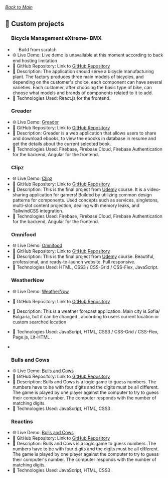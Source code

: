 ###### [Back to Main](https://github.com/yuchormanski)

## 🌟 Custom projects

<h3><img src="image-3.png" width="15" height ="15"> Bicycle Management eXtreme- BMX</h3>

- <img src="image-1.png" width="15" height="15"> Build from scratch
- 🌐 Live Demo: Live demo is unavailable at this moment according to back end hosting limitation
- 📂 GitHub Repository: Link to [GitHub Repository](https://github.com/yuchormanski/React-BMX-Project)
- 📝 Description: The application should serve a bicycle manufacturing plant. The factory produces three main models of bicycles, and depending on the customer's choice, each component can have several varieties. Each customer, after choosing the basic type of bike, can choose what models and brands of components related to it to add.
- 🔧 Technologies Used: React.js for the frontend.

<h3><img src="image-4.png" width="15" height ="15"> Greader</h3>

- 🌐 Live Demo: [Greader](https://greader.vercel.app/home)
- 📂 GitHub Repository: Link to [GitHub Repository](https://github.com/yuchormanski/Greader)
- 📝 Description: Greader is a web application that allows users to share and download ebooks, to view the ebooks in database in resume and get the details about the current selected book.
- 🔧 Technologies Used: Firebase, Firebase Cloud, Firebase Authentication for the backend, Angular for the frontend.

<h3><img src="image-5.png" width="15" height ="15"> Clipz</h3>

- 🌐 Live Demo: [Clipz](https://clips-udemy-yucho.vercel.app/)
- 📂 GitHub Repository: Link to [GitHub Repository](https://github.com/yuchormanski/Udemy_courses/tree/main/Angular/clips)
- 📝 Description: This is the final project from [Udemy](https://udemy.com) course. It is a video-sharing application for gamers! Builded by utilizing common design patterns for components. Used concepts such as services, singletons, multi-slot content projection, dealing with memory leaks, and TailwindCSS integration.
- 🔧 Technologies Used: Firebase, Firebase Cloud, Firebase Authentication for the backend, Angular for the frontend.

<h3><img src="image-6.png" width="15" height ="15"> Omnifood</h3>

- 🌐 Live Demo: [Omnifood](https://omnifood-yucho.netlify.app/)
- 📂 GitHub Repository: Link to [GitHub Repository](https://github.com/yuchormanski/Udemy_courses/tree/main/HTML-CSS)
- 📝 Description: This is the final project from [Udemy](https://www.udemy.com/course/design-and-develop-a-killer-website-with-html5-and-css3/) course. Beautiful, professional, and ready-to-launch website. Full responsive.
- 🔧 Technologies Used: HTML, CSS3 / CSS-Grid / CSS-Flex, JavaScript.

<h3><img src="image-8.png" width="15" height ="15"> WeatherNow</h3>

- 🌐 Live Demo: [WeatherNow](https://yuchormanski.free.bg/WeatherNow/)
- 📂 GitHub Repository: Link to [GitHub Repository](https://github.com/yuchormanski/WeatherNow)
- 📝 Description: This is a weather forecast application. Main city is Sofia/ Bulgaria, but it can be changed , according to users current location or custom searched location
- 🔧 Technologies Used: JavaScript, HTML, CSS3 / CSS-Grid / CSS-Flex, Page.js, Lit-HTML .

- 
<h3><img src="https://github.com/yuchormanski/yuchormanski.github.io/assets/693307/65297efe-4674-4ca8-8aff-23092df47f0f" width="15" height ="15"> Bulls and Cows</h3>

- 🌐 Live Demo: [Bulls and Cows](https://yuchormanski.github.io/)
- 📂 GitHub Repository: Link to [GitHub Repository](https://github.com/yuchormanski/yuchormanski.github.io)
- 📝 Description: Bulls and Cows is a logic game to guess numbers. The numbers have to be with four digits and the digits must be all different. The game is played by one player against the computer to try to guess their computer's number. The computer responds with the number of matching digits.
- 🔧 Technologies Used: JavaScript, HTML, CSS3 .

<h3><img src="https://github.com/yuchormanski/yuchormanski.github.io/assets/693307/65297efe-4674-4ca8-8aff-23092df47f0f" width="15" height ="15"> Reactins</h3>

- 🌐 Live Demo: [Bulls and Cows](https://get-reactions.vercel.app/)
- 📂 GitHub Repository: Link to [GitHub Repository](https://github.com/yuchormanski/reactions)
- 📝 Description: Bulls and Cows is a logic game to guess numbers. The numbers have to be with four digits and the digits must be all different. The game is played by one player against the computer to try to guess their computer's number. The computer responds with the number of matching digits.
- 🔧 Technologies Used: JavaScript, HTML, CSS3 .
